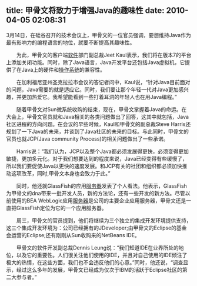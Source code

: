 title: 甲骨文将致力于增强Java的趣味性
date: 2010-04-05 02:08:31
---

<p>
	3月14日，在硅谷召开的技术会议上，甲骨文的一位官员强调，要想维持Java作为最有影响力的编程语言的地位，就要不断提高其趣味性。</p>
<p>
	　　为此，甲骨文的客户端<a class="nounderline" href="http://software.it168.com/" target="_blank" title="软件">软件</a>部门副总裁Jeet Kaul表示，我们将在版本7的平台上添加关闭功能。同时，除了Java语言，Java开发平台还包括Java虚拟机，它提供了在Java上的硬件和<a class="nounderline" href="http://product.it168.com/list/b/0501_1.shtml" target="_blank" title="操作系统">操作系统</a>的兼容性。</p>
<p>
	　　在加利福尼亚州圣克拉拉市会议的答记者问中，Kaul说，&ldquo;针对Java目前面对的问题，Java需要的就是适应它。同时，我们要让那个年轻一代对Java更加感兴趣，并更加热爱它。我希望能看到一些打着耳洞的年轻人也在用Java编程。&rdquo;</p>
<p>
	　　随着甲骨文对Sun微系统收购的结束，现在，甲骨文掌握着Java的命运。在大会上，甲骨文官员就和Java相关的各类问题做出了回答，这其中就包括，Java社区进程的方向问题。在会议的早些时候，Kaul和甲骨文的副总裁Steve Harris还规划了一下Java的未来，并谈到了Java社区的未来的目标。与此同时，甲骨文的官员也就JCP(Java community Process)的相关问题做出了一些承诺。</p>
<p>
	　　Harris说：&ldquo;我们认为，JCP以及整个Java都必须发展得更快，必须变得更加敏捷，更加多元化。对于我们想要达到的程度来说，Java已经变得有些缓慢了，所以我们要促使Java以更快的速度发展。和JCP有关的社团和组织都必须加快推动这项改革，同时,甲骨文本身也会致力于此。&rdquo;</p>
<p>
	　　同时，他还就GlassFish的应用<a class="nounderline" href="http://server.it168.com/" target="_blank" title="服务器">服务器</a>发表了个人看法。他表示，GlassFish为甲骨文的dna带来一批开发人员，新的方法论，还有一些开发的新方法。尽管以前使用的BEA WebLogic应用<a class="nounderline" href="http://product.it168.com/list/b/0402_1.shtml" target="_blank" title="服务器">服务器</a>是公司的主要企业应用服务器，甲骨文还是一直把GlassFish定位为它的一个应用服务器。</p>
<p>
	　　周三，甲骨文的官员提到，他们将继续为三个独立的集成开发环境提供支持，这三个集成开发环境为：公司已经拥有的JDeveloper;由甲骨文的Eclipse的基金会运营的Eclipse;还有刚刚从Sun收购来的NetBeans IDE。</p>
<p>
	　　甲骨文的软件开发副总裁Dennis Leung说：&ldquo;我们知道IDE在业界所处的地位，以及它的重要性。人们很关注他们使用的IDE，并且对自己使用的IDE倾注了极大的热情，在这些方面，我们也不会违反他们的心意。&rdquo;同时，他还说，&ldquo;调查显示，经过这么多年的发展，甲骨文已经成为仅次于IBM的活跃于Eclipse社区的第二大参与者。&rdquo;</p>